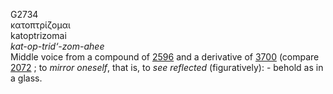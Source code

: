 G2734  
κατοπτρίζομαι  
katoptrizomai  
*kat-op-trid‘-zom-ahee*  
Middle voice from a compound of [2596](g2596) and a derivative of
[3700](g3700) (compare [2072](g2072) ; to *mirror* *oneself*, that is,
to *see* *reflected* (figuratively): - behold as in a glass.  
